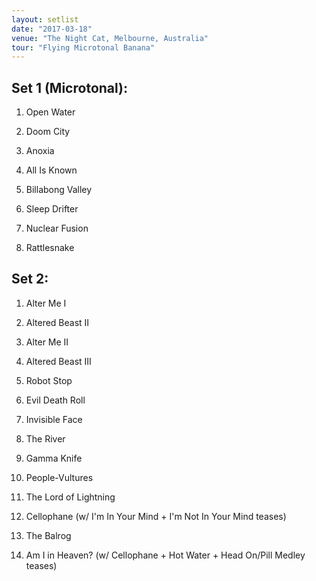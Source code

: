 ```yaml
---
layout: setlist
date: "2017-03-18"
venue: "The Night Cat, Melbourne, Australia"
tour: "Flying Microtonal Banana"
---
```



## Set 1 (Microtonal):

 1. Open Water

 2. Doom City

 3. Anoxia

 4. All Is Known

 5. Billabong Valley

 6. Sleep Drifter

 7. Nuclear Fusion

 8. Rattlesnake

## Set 2:

 1. Alter Me I

 2. Altered Beast II

 3. Alter Me II

 4. Altered Beast III

 5. Robot Stop

 6. Evil Death Roll

 7. Invisible Face

 8. The River

 9. Gamma Knife

10. People-Vultures

11. The Lord of Lightning

12. Cellophane
    (w/ I'm In Your Mind + I'm Not In Your Mind teases)

13. The Balrog

14. Am I in Heaven?
    (w/ Cellophane + Hot Water + Head On/Pill Medley teases)


